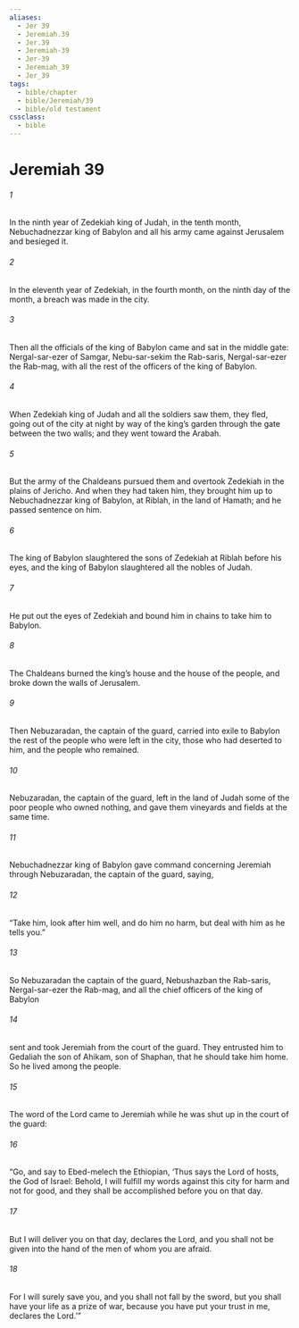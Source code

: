 ```yaml
---
aliases:
  - Jer 39
  - Jeremiah.39
  - Jer.39
  - Jeremiah-39
  - Jer-39
  - Jeremiah_39
  - Jer_39
tags:
  - bible/chapter
  - bible/Jeremiah/39
  - bible/old testament
cssclass:
  - bible
---
```


# Jeremiah 39

###### 1
In the ninth year of Zedekiah king of Judah, in the tenth month, Nebuchadnezzar king of Babylon and all his army came against Jerusalem and besieged it.
###### 2
In the eleventh year of Zedekiah, in the fourth month, on the ninth day of the month, a breach was made in the city.
###### 3
Then all the officials of the king of Babylon came and sat in the middle gate: Nergal-sar-ezer of Samgar, Nebu-sar-sekim the Rab-saris, Nergal-sar-ezer the Rab-mag, with all the rest of the officers of the king of Babylon.
###### 4
When Zedekiah king of Judah and all the soldiers saw them, they fled, going out of the city at night by way of the king’s garden through the gate between the two walls; and they went toward the Arabah.
###### 5
But the army of the Chaldeans pursued them and overtook Zedekiah in the plains of Jericho. And when they had taken him, they brought him up to Nebuchadnezzar king of Babylon, at Riblah, in the land of Hamath; and he passed sentence on him.
###### 6
The king of Babylon slaughtered the sons of Zedekiah at Riblah before his eyes, and the king of Babylon slaughtered all the nobles of Judah.
###### 7
He put out the eyes of Zedekiah and bound him in chains to take him to Babylon.
###### 8
The Chaldeans burned the king’s house and the house of the people, and broke down the walls of Jerusalem.
###### 9
Then Nebuzaradan, the captain of the guard, carried into exile to Babylon the rest of the people who were left in the city, those who had deserted to him, and the people who remained.
###### 10
Nebuzaradan, the captain of the guard, left in the land of Judah some of the poor people who owned nothing, and gave them vineyards and fields at the same time.
###### 11
Nebuchadnezzar king of Babylon gave command concerning Jeremiah through Nebuzaradan, the captain of the guard, saying,
###### 12
“Take him, look after him well, and do him no harm, but deal with him as he tells you.”
###### 13
So Nebuzaradan the captain of the guard, Nebushazban the Rab-saris, Nergal-sar-ezer the Rab-mag, and all the chief officers of the king of Babylon
###### 14
sent and took Jeremiah from the court of the guard. They entrusted him to Gedaliah the son of Ahikam, son of Shaphan, that he should take him home. So he lived among the people.
###### 15
The word of the Lord came to Jeremiah while he was shut up in the court of the guard:
###### 16
“Go, and say to Ebed-melech the Ethiopian, ‘Thus says the Lord of hosts, the God of Israel: Behold, I will fulfill my words against this city for harm and not for good, and they shall be accomplished before you on that day.
###### 17
But I will deliver you on that day, declares the Lord, and you shall not be given into the hand of the men of whom you are afraid.
###### 18
For I will surely save you, and you shall not fall by the sword, but you shall have your life as a prize of war, because you have put your trust in me, declares the Lord.’”


